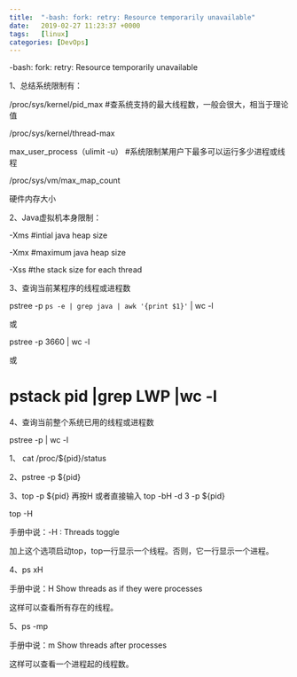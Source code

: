 ```yaml
---
title:  "-bash: fork: retry: Resource temporarily unavailable"
date:   2019-02-27 11:23:37 +0000
tags:   [linux]
categories: [DevOps]
---
```


-bash: fork: retry: Resource temporarily unavailable

1、总结系统限制有：

/proc/sys/kernel/pid_max #查系统支持的最大线程数，一般会很大，相当于理论值

/proc/sys/kernel/thread-max

max_user_process（ulimit -u） #系统限制某用户下最多可以运行多少进程或线程

/proc/sys/vm/max_map_count

硬件内存大小

2、Java虚拟机本身限制：

-Xms  #intial java heap size

-Xmx  #maximum java heap size

-Xss  #the stack size for each thread

3、查询当前某程序的线程或进程数

pstree -p `ps -e | grep java | awk '{print $1}'` | wc -l

或

pstree -p 3660 | wc -l

或

# pstack pid |grep LWP |wc -l

4、查询当前整个系统已用的线程或进程数

pstree -p | wc -l

1、 cat /proc/${pid}/status

2、pstree -p ${pid}

3、top -p ${pid} 再按H  或者直接输入 top -bH -d 3 -p  ${pid}

top -H

手册中说：-H : Threads toggle

加上这个选项启动top，top一行显示一个线程。否则，它一行显示一个进程。

4、ps xH

手册中说：H Show threads as if they were processes

这样可以查看所有存在的线程。

5、ps -mp <PID>

手册中说：m Show threads after processes

这样可以查看一个进程起的线程数。